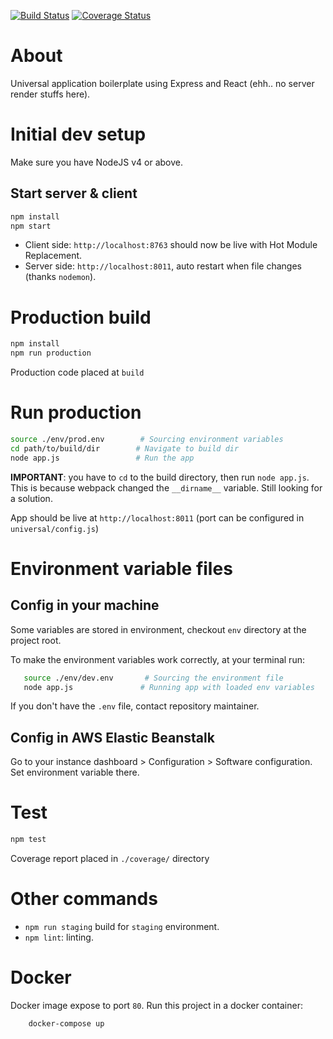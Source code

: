 [![Build Status](https://travis-ci.org/trungdq88/universal-react.svg?branch=master)](https://travis-ci.org/trungdq88/universal-react)
[![Coverage Status](https://coveralls.io/repos/github/trungdq88/universal-react/badge.svg?branch=master)](https://coveralls.io/github/trungdq88/universal-react?branch=master)

# About
Universal application boilerplate using Express and React (ehh.. no server render stuffs here).

# Initial dev setup
Make sure you have NodeJS v4 or above. 

## Start server & client
```bash
npm install
npm start 
``` 

- Client side: `http://localhost:8763` should now be live with Hot Module Replacement.
- Server side: `http://localhost:8011`, auto restart when file changes (thanks `nodemon`).

# Production build

```bash
npm install
npm run production 
```

Production code placed at `build`

# Run production

```bash
source ./env/prod.env        # Sourcing environment variables
cd path/to/build/dir        # Navigate to build dir 
node app.js                 # Run the app
```

**IMPORTANT**: you have to `cd` to the build directory, then run `node app.js`. This is 
because webpack changed the `__dirname__` variable. Still looking for a solution.

App should be live at `http://localhost:8011` (port can be configured in `universal/config.js`)

# Environment variable files

## Config in your machine
Some variables are stored in environment, checkout `env` directory at the project root.

To make the environment variables work correctly, at your terminal run:

```bash
   source ./env/dev.env       # Sourcing the environment file
   node app.js               # Running app with loaded env variables
```

If you don't have the `.env` file, contact repository maintainer.

## Config in AWS Elastic Beanstalk

Go to your instance dashboard > Configuration > Software configuration. Set environment variable there.

# Test

```bash
npm test
```

Coverage report placed in `./coverage/` directory

# Other commands
- `npm run staging` build for `staging` environment. 
- `npm lint`: linting.

# Docker

Docker image expose to port `80`. Run this project in a docker container:

```bash
    docker-compose up
```
